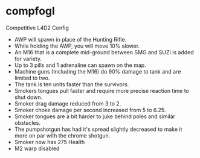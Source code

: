 compfogl
========
Competitive L4D2 Config


- AWP will spawn in place of the Hunting Rifle.
- While holding the AWP, you will move 10% slower.
- An M16 that is a complete mid-ground between SMG and SUZI is added for variety.
- Up to 3 pills and 1 adrenaline can spawn on the map.
- Machine guns (Including the M16) do 90% damage to tank and are limited to two.
- The tank is ten units faster than the survivors.
- Smokers tongues pull faster and require more precise reaction time to shut down. 
- Smoker drag damage reduced from 3 to 2.
- Smoker choke damage per second increased from 5 to 6.25.
- Smoker tongues are a bit harder to juke behind poles and similar obstacles.
- The pumpshotgun has had it's spread slightly decreased to make it more on par with the chrome shotgun.
- Smoker now has 275 Health
- M2 warp disabled